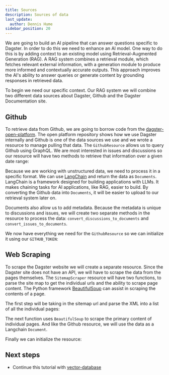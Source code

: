```yaml
---
title: Sources
description: Sources of data
last_update:
  author: Dennis Hume
sidebar_position: 20
---
```


We are going to build an AI pipeline that can answer questions specific to Dagster. In order to do this we need to enhance an AI model. One way to do this is by adding context to an existing model using Retrieval-Augmented Generation (RAG). A RAG system combines a retrieval module, which fetches relevant external information, with a generation module to produce more informed and contextually accurate outputs. This approach improves the AI's ability to answer queries or generate content by grounding responses in retrieved data.

To begin we need our specific context. Our RAG system we will combine two different data sources about Dagster, Github and the Dagster Documentation site.

## Github

To retrieve data from Github, we are going to borrow code from the [dagster-open-platform](https://github.com/dagster-io/dagster-open-platform). The open platform repository shows how we use Dagster internally and Github is one of the data sources we use and we wrote a resource to manage pulling that data. The `GithubResource` allows us to query Github using GraphQL. We are most interested in issues and discussions so our resource will have two methods to retrieve that information over a given date range:

<CodeExample path="project_ask_ai_dagster/project_ask_ai_dagster/resources/github.py" language="python" lineStart="13" lineEnd="43"/>

Because we are working with unstructured data, we need to process it in a specific format. We can use [LangChain](https://www.langchain.com/) and return the data as `Documents`. LangChain is a framework designed for building applications with LLMs. It makes chaining tasks for AI applications, like RAG, easier to build. By converting the Github data into `Documents`, it will be easier to upload to our retrieval system later on.

Documents also allow us to add metadata. Because the metadata is unique to discussions and issues, we will create two separate methods in the resource to process the data: `convert_discussions_to_documents` and `convert_issues_to_documents`.

We now have everything we need for the `GithubResource` so we can initialize it using our `GITHUB_TOKEN`:

<CodeExample path="project_ask_ai_dagster/project_ask_ai_dagster/resources/github.py" language="python" lineStart="212" lineEnd="213"/>

## Web Scraping

To scrape the Dagster website we will create a separate resource. Since the Dagster site does not have an API, we will have to scrape the data from the pages themselves. The `SitemapScraper` resource will have two functions, to parse the site map to get the individual urls and the ability to scrape page content. The Python framework [BeautifulSoup](https://www.crummy.com/software/BeautifulSoup/) can assist in scraping the contents of a page.

The first step will be taking in the sitemap url and parse the XML into a list of all the individual pages:

<CodeExample path="project_ask_ai_dagster/project_ask_ai_dagster/resources/scraper.py" language="python" lineStart="12" lineEnd="21"/>

The next function uses `BeautifulSoup` to scrape the primary content of individual pages. And like the Github resource, we will use the data as a Langchain `Document`.

<CodeExample path="project_ask_ai_dagster/project_ask_ai_dagster/resources/scraper.py" language="python" lineStart="22" lineEnd="51"/>

Finally we can initialize the resource:

<CodeExample path="project_ask_ai_dagster/project_ask_ai_dagster/resources/scraper.py" language="python" lineStart="53" lineEnd="54"/>

## Next steps

- Continue this tutorial with [vector-database](vector-database)